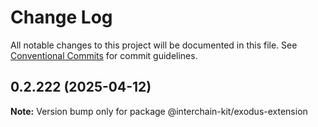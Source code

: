 # Change Log

All notable changes to this project will be documented in this file.
See [Conventional Commits](https://conventionalcommits.org) for commit guidelines.

## 0.2.222 (2025-04-12)

**Note:** Version bump only for package @interchain-kit/exodus-extension
